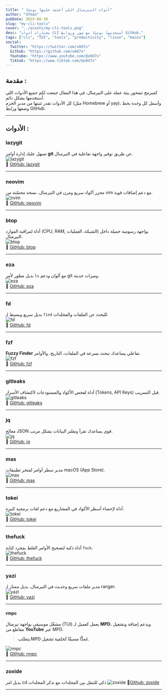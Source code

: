 ```yaml
---
title: " أدوات التيرمنال اللي أعتمد عليها يوميًا"
author: "d7man"
pubDate: 2025-08-30
slug: "my-cli-tools"
cover: "../assets/my-cli-tools.png"
desc: "مختارات أدوات CLI أستخدمها يوميًا مع صور وروابط GitHub."
tags: ["cli", "TUI", "tools", "productivity", "linux", "macos"]
social:
  Twitter: "https://twitter.com/x0d7x"
  Github: "https://github.com/x0d7x"
  Youtube: "https://www.youtube.com/@x0d7x"
  Tiktok: "https://www.tiktok.com/@x0d7x"
---
```


## مقدمة :

كمبرمج تتمحور بيئة عمله على التيرمنال، في هذا المقال جمعت لكم جميع الأدوات اللي أستخدمها بشكل دائم.  
كل الأدوات تقدر تثبتها من مدير الحزم (مثل Homebrew أو yay)، وأسفل كل وحدة بحط وصفها ورابط GitHub.

---

## الأدوات :

### lazygit

تسهل عليك إدارة أوامر **git** عن طريق توفير واجهة تفاعلية في التيرمنال.  
![lazygit](https://raw.githubusercontent.com/x0d7x/img-upload/main/hi.gif)  
🔗 [GitHub: lazygit](https://github.com/jesseduffield/lazygit)

---

### neovim

محرر أكواد سريع ومرن في التيرمنال، نسخة محسّنة من vim مع دعم إضافات قوية.  
![nvim](https://raw.githubusercontent.com/x0d7x/img-upload/main/nvim.gif)  
🔗 [GitHub: neovim](https://github.com/neovim/neovim)

---

### btop

أداة لمراقبة الموارد (CPU, RAM, الشبكة، العمليات) بواجهة رسومية جميلة داخل التيرمنال.  
![btop](https://raw.githubusercontent.com/x0d7x/img-upload/main/btop.gif)  
🔗 [GitHub: btop](https://github.com/aristocratos/btop)

---

### eza

بديل مطور لأمر `ls` مع ألوان ودعم git وميزات حديثة.  
![eza](https://raw.githubusercontent.com/x0d7x/img-upload/main/eza.gif)  
🔗 [GitHub: eza](https://github.com/eza-community/eza)

---

### fd

بديل سريع وبسيط لـ `find` للبحث عن الملفات والمجلدات.  
![fd](https://raw.githubusercontent.com/x0d7x/img-upload/main/fd.gif)  
🔗 [GitHub: fd](https://github.com/sharkdp/fd)

---

### fzf

**Fuzzy Finder** تفاعلي يساعدك تبحث بسرعة في الملفات، التاريخ، والأوامر.  
![fzf](https://raw.githubusercontent.com/x0d7x/img-upload/main/fzf.gif)  
🔗 [GitHub: fzf](https://github.com/junegunn/fzf)

---

### gitleaks

أداة لفحص الأكواد والمستودعات لاكتشاف الأسرار (Tokens, API Keys) قبل التسريب.  
![gitleaks](https://raw.githubusercontent.com/x0d7x/img-upload/main/gitleaks.gif)  
🔗 [GitHub: gitleaks](https://github.com/gitleaks/gitleaks)

---

### jq

معالج JSON قوي يساعدك تقرأ وتفلتر البيانات بشكل مرتب.  
![jq](https://raw.githubusercontent.com/x0d7x/img-upload/main/jq.gif)  
🔗 [GitHub: jq](https://github.com/jqlang/jq)

---

### mas

مدير سطر أوامر لمتجر تطبيقات macOS (App Store).  
![mas](https://raw.githubusercontent.com/x0d7x/img-upload/main/mas.gif)  
🔗 [GitHub: mas](https://github.com/mas-cli/mas)

---

### tokei

أداة لإحصاء أسطر الأكواد في المشاريع مع دعم لغات برمجية كثيرة.  
![tokei](https://raw.githubusercontent.com/x0d7x/img-upload/main/tok.gif)  
🔗 [GitHub: tokei](https://github.com/XAMPPRocky/tokei)

---

### thefuck

أداة ذكية لتصحيح الأوامر الغلط بمجرد كتابة `fuck`.  
![thefuck](https://raw.githubusercontent.com/x0d7x/img-upload/main/dafuk.gif)  
🔗 [GitHub: thefuck](https://github.com/nvbn/thefuck)

---

### yazi

مدير ملفات سريع وحديث في التيرمنال، بديل ممتاز لـ ranger.  
![yazi](https://raw.githubusercontent.com/x0d7x/img-upload/main/yzi.gif)  
🔗 [GitHub: yazi](https://github.com/sxyazi/yazi)

---

#### rmpc

مشغّل موسيقى بواجهة تيرمنال (TUI) يعمل كعميل لـ **MPD**، ويدعم إضافة وتشغيل مقاطع من **YouTube** عبر MPD.

> **يتطلب MPD مُعدًّا مسبقًا كخلفية تشغيل.**

![rmpc](https://raw.githubusercontent.com/x0d7x/img-upload/main/rmpc.gif)  
🔗 [GitHub: rmpc](https://github.com/mierak/rmpc)

---

### zoxide

بديل امر cd ذكي للتنقل بين المجلدات مع تذكر المجلدات
![zoxide](https://raw.githubusercontent.com/x0d7x/img-upload/main/zoxide.gif)
🔗[Github: zoxide](https://github.com/ajeetdsouza/zoxide)

---

